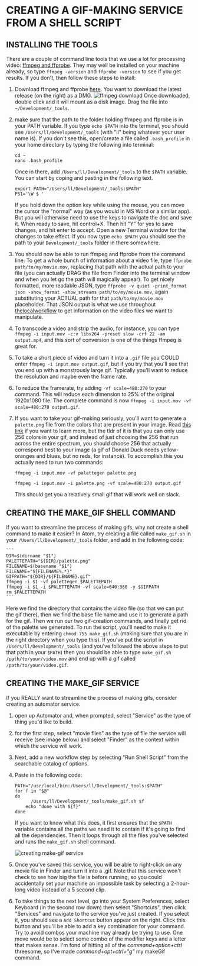 # CREATING A GIF-MAKING SERVICE FROM A SHELL SCRIPT

## INSTALLING THE TOOLS

There are a couple of command line tools that we use a lot for processing video: [ffmpeg and ffprobe](https://ffmpeg.org/).  They may well be installed on your machine already, so type `ffmpeg -version` and `ffprobe -version` to see if you get results.  If you don't, then follow these steps to install:

1. Download ffmpeg and ffprobe [here](https://evermeet.cx/ffmpeg/). You want to download the latest release (on the right) as a DMG.
![ffmpeg download](https://github.com/learninglab-dev/ll-docs/blob/master/screenshots/ffmpeg_download.png)
Once downloaded, double click and it will mount as a disk image. Drag the file into `~/Development/_tools`.
2. make sure that the path to the folder holding ffmpeg and ffprobe is in your PATH variable. If you type `echo $PATH` into the terminal, you should see `/Users/ll/Development/_tools` (with "ll" being whatever your user name is).  If you don't see this, open/create a file called `.bash_profile` in your home directory by typing the following into terminal:

    ```
    cd ~
    nano .bash_profile
    ```
    Once in there, add `/Users/ll/Development/_tools` to the `$PATH` variable.  You can start by coping and pasting in the following text.

    ```
    export PATH="/Users/ll/Development/_tools:$PATH"
    PS1='\W $ '
    ```
    If you hold down the option key while using the mouse, you can move the cursor the "normal" way (as you would in MS Word or a similar app).  But you will otherwise need to use the keys to navigate the doc and save it.  When ready to save, hit control+X.  Then hit "Y" for yes to save changes, and hit enter to accept.  Open a new Terminal window for the changes to take effect.  If you now type `echo $PATH` you should see the path to your `Development/_tools` folder in there somewhere.
3. You should now be able to run ffmpeg and ffprobe from the command line.  To get a whole bunch of information about a video file, type `ffprobe path/to/my/movie.mov`, replacing that path with the actual path to your file (you can actually DRAG the file from Finder into the terminal window and when you let go the path will magically appear).  To get nicely formatted, more readable JSON, type `ffprobe -v quiet -print_format json -show_format -show_streams path/to/my/movie.mov`, again substituting your ACTUAL path for that `path/to/my/movie.mov` placeholder.  That JSON output is what we use throughout [thelocalworkflow](https://github.com/learninglab-dev/thelocalworkflow) to get information on the video files we want to manipulate.
4. To transcode a video and strip the audio, for instance, you can type `ffmpeg -i input.mov -c:v libx264 -preset slow -crf 22 -an output.mp4`, and this sort of conversion is one of the things ffmpeg is great for.
5. To take a short piece of video and turn it into a `.gif` file you COULD enter `ffmpeg -i input.mov output.gif`, but if you try that you'll see that you end up with a monstrously large gif. Typically you'll want to reduce the resolution and maybe even the frame rate.
6. To reduce the framerate, try adding `-vf scale=480:270` to your command.  This will reduce each dimension to 25% of the original 1920x1080 file.  The complete command is now `ffmpeg -i input.mov -vf scale=480:270 output.gif`.
7.  If you want to take your gif-making seriously, you'll want to generate a `palette.png` file from the colors that are present in your image. Read [this link](http://blog.pkh.me/p/21-high-quality-gif-with-ffmpeg.html) if you want to learn more, but the tldr of it is that you can only use 256 colors in your gif, and instead of just choosing the 256 that run across the entire spectrum, you should choose 256 that actually correspond best to your image (a gif of Donald Duck needs yellow-oranges and blues, but no reds, for instance). To accomplish this you actually need to run two commands:

    ```
    ffmpeg -i input.mov -vf palettegen palette.png

    ffmpeg -i input.mov -i palette.png -vf scale=480:270 output.gif
    ```
    This should get you a relatively small gif that will work well on slack.

## CREATING THE MAKE_GIF SHELL COMMAND

If you want to streamline the process of making gifs, why not create a shell command to make it easier?  In Atom, try creating a file called `make_gif.sh` in your `/Users/ll/Development/_tools` folder, and add in the following code:

    ```
    DIR=$(dirname "$1")
    PALETTEPATH="${DIR}/palette.png"
    FILENAME=$(basename "$1")
    FILENAME="${FILENAME%.*}"
    GIFPATH="${DIR}/${FILENAME}.gif"
    ffmpeg -i $1 -vf palettegen $PALETTEPATH
    ffmpeg -i $1 -i $PALETTEPATH -vf scale=640:360 -y $GIFPATH
    rm $PALETTEPATH
    ```
Here we find the directory that contains the video file (so that we can put the gif there), then we find the base file name and use it to generate a path for the gif.  Then we run our two gif-creation commands, and finally get rid of the palette we generated.
To run the script, you'll need to make it executable by entering `chmod 755 make_gif.sh` (making sure that you are in the right directory when you type this). If you've put the script in `/Users/ll/Development/_tools` (and you've followed the above steps to put that path in your `$PATH`) then you should be able to type `make_gif.sh /path/to/your/video.mov` and end up with a gif called `/path/to/your/video.gif`.

## CREATING THE MAKE_GIF SERVICE

If you REALLY want to streamline the process of making gifs, consider creating an automator service.  

1. open up Automator and, when prompted, select "Service" as the type of thing you'd like to build.
2. for the first step, select "movie files" as the type of file the service will receive (see image below) and select "Finder" as the context within which the service will work.
3. Next, add a new workflow step by selecting "Run Shell Script" from the searchable catalog of options.
4. Paste in the following code:

    ```
    PATH="/usr/local/bin:/Users/ll/Development/_tools:$PATH"
    for f in "$@"
    do
	      /Users/ll/Development/_tools/make_gif.sh $f
        echo "done with ${f}"
    done
    ```
    If you want to know what this does, it first ensures that the `$PATH` variable contains all the paths we need it to contain if it's going to find all the dependencies.  Then it loops through all the files you've selected and runs the `make_gif.sh` shell command.

    ![creating make-gif service](https://github.com/learninglab-dev/ll-docs/blob/master/screenshots/make_gif_service.png)

5. Once you've saved this service, you will be able to right-click on any movie file in Finder and turn it into a .gif. Note that this service won't check to see how big the file is before running, so you could accidentally set your machine an impossible task by selecting a 2-hour-long video instead of a 5 second clip.
6. To take things to the next level, go into your System Preferences, select Keyboard (in the second row down) then select "Shortcuts", then click "Services" and navigate to the service you've just created. If you select it, you should see a `Add Shortcut` button appear on the right. Click this button and you'll be able to add a key combination for your command. Try to avoid combos your machine may already be trying to use. One move would be to select some combo of the modifier keys and a letter that makes sense. I'm fond of hitting all of the *command+option+ctrl* threesome, so I've made *command+opt+ctrl+"g"* my makeGif command.
